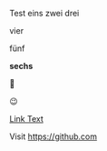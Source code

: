 Test eins zwei drei

vier

fünf

**sechs**

:whale:

:wink:

[Link Text](https://www.uni-koeln.de)

Visit https://github.com 
